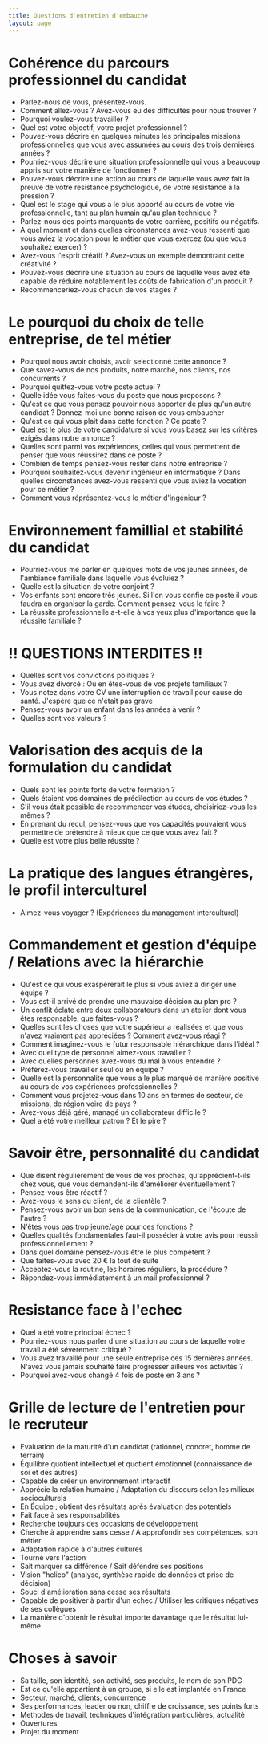 ```yaml
---
title: Questions d'entretien d'embauche
layout: page
---
```


Cohérence du parcours professionnel du candidat
===============================================

- Parlez-nous de vous, présentez-vous.
- Comment allez-vous ? Avez-vous eu des difficultés pour nous trouver ?
- Pourquoi voulez-vous travailler ?
- Quel est votre objectif, votre projet professionnel ?
- Pouvez-vous décrire en quelques minutes les principales missions
  professionnelles que vous avec assumées au cours des trois dernières
  années ?
- Pourriez-vous décrire une situation professionnelle qui vous a
  beaucoup appris sur votre manière de fonctionner ?
- Pouvez-vous décrire une action au cours de laquelle vous avez fait la
  preuve de votre resistance psychologique, de votre resistance à la
  pression ?
- Quel est le stage qui vous a le plus apporté au cours de votre vie
  professionnelle, tant au plan humain qu'au plan technique ?
- Parlez-nous des points marquants de votre carrière, positifs ou
  négatifs.
- A quel moment et dans quelles circonstances avez-vous ressenti que
  vous aviez la vocation pour le métier que vous exercez (ou que vous
  souhaitez exercer) ?
- Avez-vous l'esprit créatif ? Avez-vous un exemple démontrant cette
  créativité ?
- Pouvez-vous décrire une situation au cours de laquelle vous avez été
  capable de réduire notablement les coûts de fabrication d'un produit ?
- Recommenceriez-vous chacun de vos stages ?

Le pourquoi du choix de telle entreprise, de tel métier
========================================================

- Pourquoi nous avoir choisis, avoir selectionné cette annonce ?
- Que savez-vous de nos produits, notre marché, nos clients, nos
  concurrents ?
- Pourquoi quittez-vous votre poste actuel ?
- Quelle idée vous faites-vous du poste que nous proposons ?
- Qu'est ce que vous pensez pouvoir nous apporter de plus qu'un autre
  candidat ? Donnez-moi une bonne raison de vous embaucher
- Qu'est ce qui vous plait dans cette fonction ? Ce poste ?
- Quel est le plus de votre candidature si vous vous basez sur les
  critères exigés dans notre annonce ?
- Quelles sont parmi vos expériences, celles qui vous permettent de
  penser que vous réussirez dans ce poste ?
- Combien de temps pensez-vous rester dans notre entreprise ?
- Pourquoi souhaitez-vous devenir ingénieur en informatique ? Dans
  quelles circonstances avez-vous ressenti que vous aviez la vocation
  pour ce métier ?
- Comment vous réprésentez-vous le métier d'ingénieur ?

Environnement famillial et stabilité du candidat
==================================================

- Pourriez-vous me parler en quelques mots de vos jeunes années, de
  l'ambiance familiale dans laquelle vous évoluiez ?
- Quelle est la situation de votre conjoint ?
- Vos enfants sont encore très jeunes. Si l'on vous confie ce poste il
  vous faudra en organiser la garde. Comment pensez-vous le faire ?
- La réussite professionnelle a-t-elle à vos yeux plus d'importance que
  la réussite familiale ?

!! QUESTIONS INTERDITES !!
===========================

- Quelles sont vos convictions politiques ?
- Vous avez divorcé : Où en êtes-vous de vos projets familiaux ?
- Vous notez dans votre CV une interruption de travail pour cause de
  santé. J'espère que ce n'était pas grave
- Pensez-vous avoir un enfant dans les années à venir ?
- Quelles sont vos valeurs ?

Valorisation des acquis de la formulation du candidat
======================================================

- Quels sont les points forts de votre formation ?
- Quels étaient vos domaines de prédilection au cours de vos études ?
- S'il vous était possible de recommencer vos études, choisiriez-vous
  les mêmes ?
- En prenant du recul, pensez-vous que vos capacités pouvaient vous
  permettre de prétendre à mieux que ce que vous avez fait ?
- Quelle est votre plus belle réussite ?

La pratique des langues étrangères, le profil interculturel
============================================================

- Aimez-vous voyager ? (Expériences du management interculturel)

Commandement et gestion d'équipe / Relations avec la hiérarchie
=================================================================

- Qu'est ce qui vous exaspèrerait le plus si vous aviez à diriger une
  équipe ?
- Vous est-il arrivé de prendre une mauvaise décision au plan pro ?
- Un conflit éclate entre deux collaborateurs dans un atelier dont vous
  êtes responsable, que faites-vous ?
- Quelles sont les choses que votre supérieur a réalisées et que vous
  n'avez vraiment pas appréciées ? Comment avez-vous réagi ?
- Comment imaginez-vous le futur responsable hiérarchique dans l'idéal ?
- Avec quel type de personnel aimez-vous travailler ?
- Avec quelles personnes avez-vous du mal à vous entendre ?
- Préférez-vous travailler seul ou en équipe ?
- Quelle est la personnalité que vous a le plus marqué de manière
  positive au cours de vos expériences professionnelles ?
- Comment vous projetez-vous dans 10 ans en termes de secteur, de
  missions, de région voire de pays ?
- Avez-vous déjà géré, managé un collaborateur difficile ?
- Quel a été votre meilleur patron ? Et le pire ?

Savoir être, personnalité du candidat
======================================

- Que disent régulièrement de vous de vos proches, qu'apprécient-t-ils
  chez vous, que vous demandent-ils d'améliorer éventuellement ?
- Pensez-vous être réactif ?
- Avez-vous le sens du client, de la clientèle ?
- Pensez-vous avoir un bon sens de la communication, de l'écoute de
  l'autre ?
- N'êtes vous pas trop jeune/agé pour ces fonctions ?
- Quelles qualités fondamentales faut-il posséder à votre avis pour
  réussir professionnellement ?
- Dans quel domaine pensez-vous être le plus compétent ?
- Que faites-vous avec 20 € la tout de suite
- Acceptez-vous la routine, les horaires réguliers, la procédure ?
- Répondez-vous immédiatement à un mail professionnel ?

Resistance face à l'echec
==========================

- Quel a été votre principal échec ?
- Pourriez-vous nous parler d'une situation au cours de laquelle votre
  travail a été séverement critiqué ?
- Vous avez travaillé pour une seule entreprise ces 15 dernières années.
  N'avez vous jamais souhaité faire progresser ailleurs vos activités ?
- Pourquoi avez-vous changé 4 fois de poste en 3 ans ?

Grille de lecture de l'entretien pour le recruteur
==================================================

- Evaluation de la maturité d'un candidat (rationnel, concret, homme de
  terrain)
- Équilibre quotient intellectuel et quotient émotionnel (connaissance
  de soi et des autres)
- Capable de créer un environnement interactif
- Apprécie la relation humaine / Adaptation du discours selon les
  milieux socioculturels
- En Équipe ; obtient des résultats après évaluation des potentiels
- Fait face à ses responsabilités
- Recherche toujours des occasions de développement
- Cherche à apprendre sans cesse / A approfondir ses compétences, son
  métier
- Adaptation rapide à d'autres cultures
- Tourné vers l'action
- Sait marquer sa différence / Sait défendre ses positions
- Vision "helico" (analyse, synthèse rapide de données et prise de
  décision)
- Souci d'amélioration sans cesse ses résultats
- Capable de positiver à partir d'un echec / Utiliser les critiques
  négatives de ses collègues
- La manière d'obtenir le résultat importe davantage que le résultat
  lui-même

Choses à savoir
===============

- Sa taille, son identité, son activité, ses produits, le nom de son PDG
- Est ce qu'elle appartient à un groupe, si elle est implantée en France
- Secteur, marché, clients, concurrence
- Ses performances, leader ou non, chiffre de croissance, ses points
  forts
- Methodes de travail, techniques d'intégration particulières,
  actualité
- Ouvertures
- Projet du moment
